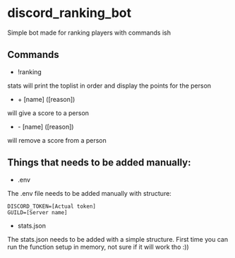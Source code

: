 # discord_ranking_bot
Simple bot made for ranking players with commands ish

## Commands
* !ranking

stats will print the toplist in order and display the points for the person
* \+ [name] ([reason])

will give a score to a person
* \- [name] ([reason])

will remove a score from a person

## Things that needs to be added manually:
* .env 

The .env file needs to be added manually with structure:
```
DISCORD_TOKEN=[Actual token]
GUILD=[Server name]
```
* stats.json

The stats.json needs to be added with a simple structure. First time you can run the function setup in memory, not sure if it will work tho :))
